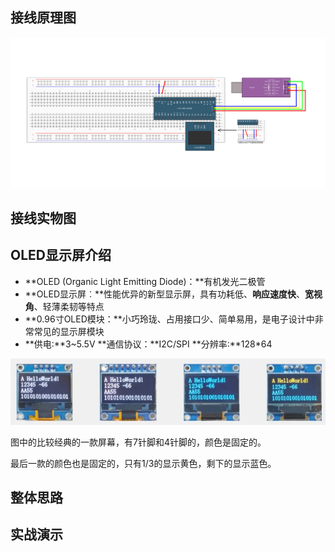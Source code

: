 ## 接线原理图

![OLED显示屏](assets/OLED显示屏.jpg)

## 接线实物图



## OLED显示屏介绍

- **OLED (Organic Light Emitting Diode)：**有机发光二极管
- **OLED显示屏︰**性能优异的新型显示屏，具有功耗低、**响应速度快**、**宽视角**、轻薄柔韧等特点
- **0.96寸OLED模块：**小巧玲珑、占用接口少、简单易用，是电子设计中非常常见的显示屏模块
- **供电∶**3~5.5V		**通信协议：**I2C/SPI		**分辨率∶**128*64

![OLED实物图](assets/OLED实物图.png)

图中的比较经典的一款屏幕，有7针脚和4针脚的，颜色是固定的。

最后一款的颜色也是固定的，只有1/3的显示黄色，剩下的显示蓝色。

## 整体思路



## 实战演示